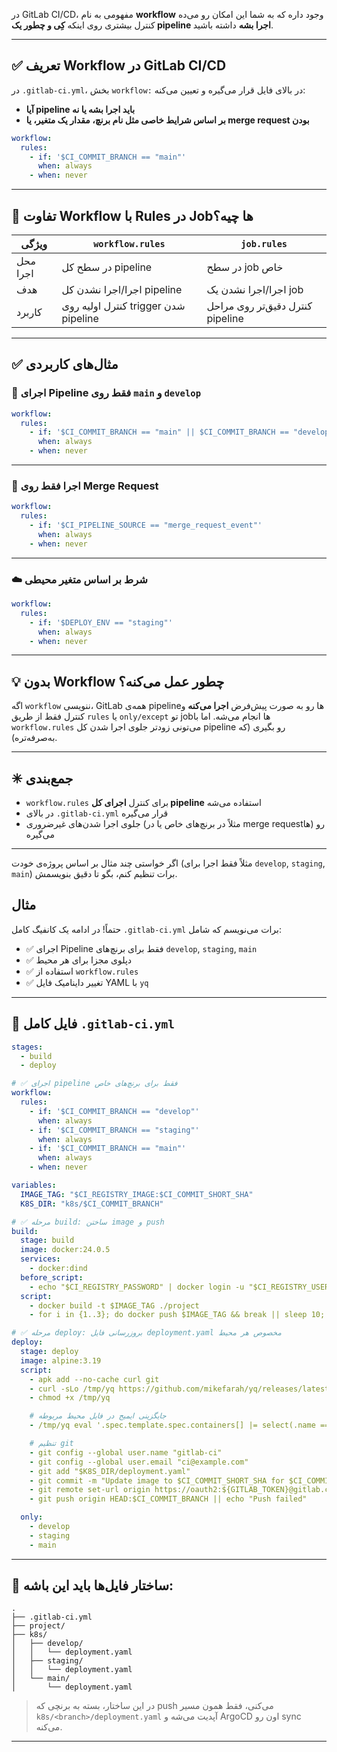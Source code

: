 در GitLab CI/CD، مفهومی به نام **workflow** وجود داره که به شما این امکان رو می‌ده کنترل بیشتری روی اینکه **کِی و چطور یک pipeline اجرا بشه** داشته باشید.

---

## ✅ تعریف Workflow در GitLab CI/CD

در `.gitlab-ci.yml`، بخش `workflow:` در بالای فایل قرار می‌گیره و تعیین می‌کنه:

* **آیا pipeline باید اجرا بشه یا نه**
* **بر اساس شرایط خاصی مثل نام برنچ، مقدار یک متغیر، یا merge request بودن**

```yaml
workflow:
  rules:
    - if: '$CI_COMMIT_BRANCH == "main"'
      when: always
    - when: never
```

---

## 🧠 تفاوت Workflow با Rules در Jobها چیه؟

| ویژگی    | `workflow.rules`                     | `job.rules`                      |
| -------- | ------------------------------------ | -------------------------------- |
| محل اجرا | در سطح کل pipeline                   | در سطح job خاص                   |
| هدف      | اجرا/اجرا نشدن کل pipeline           | اجرا/اجرا نشدن یک job            |
| کاربرد   | کنترل اولیه روی trigger شدن pipeline | کنترل دقیق‌تر روی مراحل pipeline |

---

## ✅ مثال‌های کاربردی

### 🎯 اجرای Pipeline فقط روی `main` و `develop`

```yaml
workflow:
  rules:
    - if: '$CI_COMMIT_BRANCH == "main" || $CI_COMMIT_BRANCH == "develop"'
      when: always
    - when: never
```

---

### 🚀 اجرا فقط روی Merge Request

```yaml
workflow:
  rules:
    - if: '$CI_PIPELINE_SOURCE == "merge_request_event"'
      when: always
    - when: never
```

---

### ☁️ شرط بر اساس متغیر محیطی

```yaml
workflow:
  rules:
    - if: '$DEPLOY_ENV == "staging"'
      when: always
    - when: never
```

---

## 💡 بدون Workflow چطور عمل می‌کنه؟

اگه `workflow` ننویسی، GitLab همه‌ی pipelineها رو به صورت پیش‌فرض **اجرا می‌کنه** و کنترل فقط از طریق `rules` یا `only/except` تو jobها انجام می‌شه. اما با `workflow.rules` می‌تونی زودتر جلوی اجرا شدن کل pipeline رو بگیری (که به‌صرفه‌تره).

---

## ✳ جمع‌بندی

* `workflow.rules` برای کنترل **اجرای کل pipeline** استفاده می‌شه
* در بالای `.gitlab-ci.yml` قرار می‌گیره
* جلوی اجرا شدن‌های غیرضروری (مثلاً در برنچ‌های خاص یا در merge requestها) رو می‌گیره

---

اگر خواستی چند مثال بر اساس پروژه‌ی خودت (مثلاً فقط اجرا برای `develop`, `staging`, `main`) برات تنظیم کنم، بگو تا دقیق بنویسمش.


## مثال
حتماً! در ادامه یک کانفیگ کامل `.gitlab-ci.yml` برات می‌نویسم که شامل:

* ✅ اجرای Pipeline فقط برای برنچ‌های `develop`, `staging`, `main`
* ✅ دپلوی مجزا برای هر محیط
* ✅ استفاده از `workflow.rules`
* ✅ تغییر داینامیک فایل YAML با `yq`

---

## 🔧 فایل کامل `.gitlab-ci.yml`

```yaml
stages:
  - build
  - deploy

# ✅ اجرای pipeline فقط برای برنچ‌های خاص
workflow:
  rules:
    - if: '$CI_COMMIT_BRANCH == "develop"'
      when: always
    - if: '$CI_COMMIT_BRANCH == "staging"'
      when: always
    - if: '$CI_COMMIT_BRANCH == "main"'
      when: always
    - when: never

variables:
  IMAGE_TAG: "$CI_REGISTRY_IMAGE:$CI_COMMIT_SHORT_SHA"
  K8S_DIR: "k8s/$CI_COMMIT_BRANCH"

# ✅ مرحله build: ساختن image و push
build:
  stage: build
  image: docker:24.0.5
  services:
    - docker:dind
  before_script:
    - echo "$CI_REGISTRY_PASSWORD" | docker login -u "$CI_REGISTRY_USER" $CI_REGISTRY --password-stdin
  script:
    - docker build -t $IMAGE_TAG ./project
    - for i in {1..3}; do docker push $IMAGE_TAG && break || sleep 10; done

# ✅ مرحله deploy: بروزرسانی فایل deployment.yaml مخصوص هر محیط
deploy:
  stage: deploy
  image: alpine:3.19
  script:
    - apk add --no-cache curl git
    - curl -sLo /tmp/yq https://github.com/mikefarah/yq/releases/latest/download/yq_linux_amd64
    - chmod +x /tmp/yq

    # جایگزینی ایمیج در فایل محیط مربوطه
    - /tmp/yq eval '.spec.template.spec.containers[] |= select(.name == "myapp-container").image = env(IMAGE_TAG)' -i "$K8S_DIR/deployment.yaml"

    # تنظیم git
    - git config --global user.name "gitlab-ci"
    - git config --global user.email "ci@example.com"
    - git add "$K8S_DIR/deployment.yaml"
    - git commit -m "Update image to $CI_COMMIT_SHORT_SHA for $CI_COMMIT_BRANCH [skip ci]" || echo "No changes"
    - git remote set-url origin https://oauth2:${GITLAB_TOKEN}@gitlab.com/$CI_PROJECT_PATH.git
    - git push origin HEAD:$CI_COMMIT_BRANCH || echo "Push failed"

  only:
    - develop
    - staging
    - main
```

---

## 📁 ساختار فایل‌ها باید این باشه:

```
.
├── .gitlab-ci.yml
├── project/
├── k8s/
│   ├── develop/
│   │   └── deployment.yaml
│   ├── staging/
│   │   └── deployment.yaml
│   └── main/
│       └── deployment.yaml
```

> در این ساختار، بسته به برنچی که push می‌کنی، فقط همون مسیر `k8s/<branch>/deployment.yaml` آپدیت می‌شه و ArgoCD اون رو sync می‌کنه.

---


